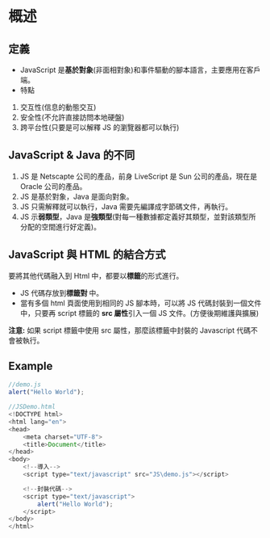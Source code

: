 # 概述

## 定義
- JavaScript 是**基於對象**(非面相對象)和事件驅動的腳本語言，主要應用在客戶端。
- 特點
1. 交互性(信息的動態交互)
2. 安全性(不允許直接訪問本地硬盤)
3. 跨平台性(只要是可以解釋 JS 的瀏覽器都可以執行)

## JavaScript & Java 的不同
1. JS 是 Netscapte 公司的產品，前身 LiveScript 是 Sun 公司的產品，現在是 Oracle 公司的產品。
2. JS 是基於對象，Java 是面向對象。
3. JS 只需解釋就可以執行，Java 需要先編譯成字節碼文件，再執行。
4. JS 示**弱類型**，Java 是**強類型**(對每一種數據都定義好其類型，並對該類型所分配的空間進行好定義)。

## JavaScript 與 HTML 的結合方式
要將其他代碼融入到 Html 中，都要以**標籤**的形式進行。
- JS 代碼存放到**標籤對 <script> js code </script>** 中。
- 當有多個 html 頁面使用到相同的 JS 腳本時，可以將 JS 代碼封裝到一個文件中，只要再 script 標籤的 **src 屬性**引入一個 JS 文件。(方便後期維護與擴展)

**注意:** 如果 script 標籤中使用 src 屬性，那麼該標籤中封裝的 Javascript 代碼不會被執行。

## Example
```javascript
//demo.js
alert("Hello World");

//JSDemo.html
<!DOCTYPE html>
<html lang="en">
<head>
	<meta charset="UTF-8">
	<title>Document</title>
</head>
<body>
	<!--導入-->
	<script type="text/javascript" src="JS\demo.js"></script>

	<!--封裝代碼-->
	<script type="text/javascript">
		alert("Hello World");
	</script>
</body>
</html>
```
